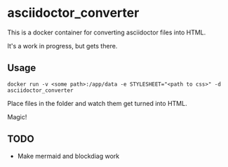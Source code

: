 # asciidoctor_converter

This is a docker container for converting asciidoctor files into HTML.

It's a work in progress, but gets there.

## Usage

```
docker run -v <some path>:/app/data -e STYLESHEET="<path to css>" -d asciidoctor_converter
```

Place files in the folder and watch them get turned into HTML.

Magic!

## TODO

* Make mermaid and blockdiag work
